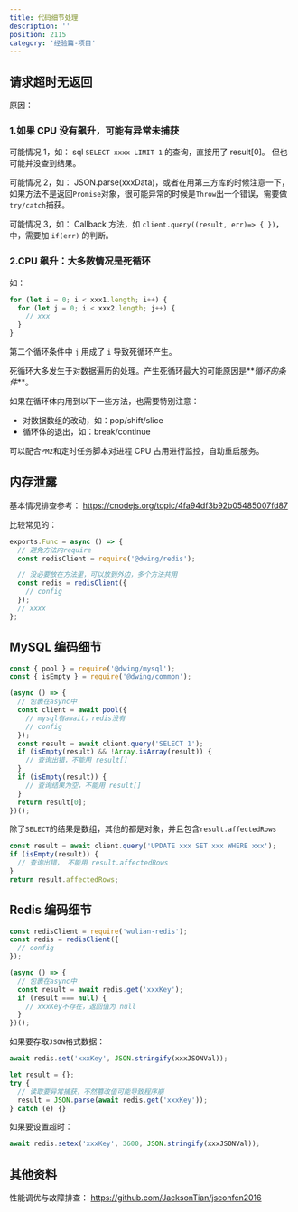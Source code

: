 ```yaml
---
title: 代码细节处理
description: ''
position: 2115
category: '经验篇-项目'
---
```


## 请求超时无返回

原因：

### 1.如果 CPU 没有飙升，可能有异常未捕获

可能情况 1，如： sql `SELECT xxxx LIMIT 1` 的查询，直接用了 result[0]。 但也可能并没查到结果。

可能情况 2，如： JSON.parse(xxxData)，或者在用第三方库的时候注意一下，如果方法不是返回`Promise`对象，很可能异常的时候是`Throw`出一个错误，需要做`try/catch`捕获。

可能情况 3，如： Callback 方法，如 `client.query((result, err)=> { })`，中，需要加 `if(err)` 的判断。

### 2.CPU 飙升：大多数情况是死循环

如：

```js
for (let i = 0; i < xxx1.length; i++) {
  for (let j = 0; i < xxx2.length; j++) {
    // xxx
  }
}
```

第二个循环条件中 `j` 用成了 `i` 导致死循环产生。

死循环大多发生于对数据遍历的处理。产生死循环最大的可能原因是**_循环的条件_**。

如果在循环体内用到以下一些方法，也需要特别注意：

- 对数据数组的改动，如：pop/shift/slice
- 循环体的退出，如：break/continue

可以配合`PM2`和定时任务脚本对进程 CPU 占用进行监控，自动重启服务。

## 内存泄露

基本情况排查参考： <https://cnodejs.org/topic/4fa94df3b92b05485007fd87>

比较常见的：

```js
exports.Func = async () => {
  // 避免方法内require
  const redisClient = require('@dwing/redis');

  // 没必要放在方法里，可以放到外边，多个方法共用
  const redis = redisClient({
    // config
  });
  // xxxx
};
```

## MySQL 编码细节

```js
const { pool } = require('@dwing/mysql');
const { isEmpty } = require('@dwing/common');

(async () => {
  // 包裹在async中
  const client = await pool({
    // mysql有await，redis没有
    // config
  });
  const result = await client.query('SELECT 1');
  if (isEmpty(result) && !Array.isArray(result)) {
    // 查询出错，不能用 result[]
  }
  if (isEmpty(result)) {
    // 查询结果为空，不能用 result[]
  }
  return result[0];
})();
```

除了`SELECT`的结果是数组，其他的都是对象，并且包含`result.affectedRows`

```js
const result = await client.query('UPDATE xxx SET xxx WHERE xxx');
if (isEmpty(result)) {
  // 查询出错， 不能用 result.affectedRows
}
return result.affectedRows;
```

<adsbygoogle></adsbygoogle>

## Redis 编码细节

```js
const redisClient = require('wulian-redis');
const redis = redisClient({
  // config
});

(async () => {
  // 包裹在async中
  const result = await redis.get('xxxKey');
  if (result === null) {
    // xxxKey不存在，返回值为 null
  }
})();
```

如果要存取`JSON`格式数据：

```js
await redis.set('xxxKey', JSON.stringify(xxxJSONVal));

let result = {};
try {
  // 读取要异常捕获，不然篡改值可能导致程序崩
  result = JSON.parse(await redis.get('xxxKey'));
} catch (e) {}
```

如果要设置超时：

```js
await redis.setex('xxxKey', 3600, JSON.stringify(xxxJSONVal));
```

## 其他资料

性能调优与故障排查： <https://github.com/JacksonTian/jsconfcn2016>
